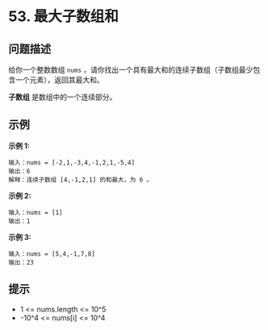 # 53. 最大子数组和

## 问题描述

给你一个整数数组 `nums` ，请你找出一个具有最大和的连续子数组（子数组最少包含一个元素），返回其最大和。

**子数组** 是数组中的一个连续部分。

## 示例

**示例 1:**

```
输入：nums = [-2,1,-3,4,-1,2,1,-5,4]
输出：6
解释：连续子数组 [4,-1,2,1] 的和最大，为 6 。
```

**示例 2:**

```
输入：nums = [1]
输出：1
```

**示例 3:**

```
输入：nums = [5,4,-1,7,8]
输出：23
```

## 提示

- 1 <= nums.length <= 10^5
- -10^4 <= nums[i] <= 10^4
